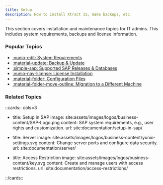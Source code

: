```yaml
---
title: Setup
description: How to install Xtract IS, make backups, etc.
---
```


This section covers installation and maintenance topics for IT admins.
This includes system requirements, backups and license information.

### Popular Topics

<div class="grid cards" markdown>

- [:yunio-edit:  System Requirements](requirements.md)
- [:material-update:  Backup & Update](update.md)
- [:simple-sap:  Supported SAP Releases & Databases](requirements.md/#supported-sap-systems-and-releases)
- [:yunio-nav-license:  License Installation](license.md/#about-the-licensing-concept-of-xtract-universal)
- [:material-folder:  Configuration Files](migration.md/#configuration-files)
- [:material-folder-move-outline:  Migration to a Different Machine](migration.md/#migration-to-a-different-machine)

</div>

### Related Topics

::cards:: cols=3

- title: Setup in SAP
  image: site:assets/images/logos/business-content/SAP-Logo.png
  content: SAP system requirements, e.g., user rights and customization.
  url: site:documentation/setup-in-sap/
  
- title: Server
  image: site:assets/images/logos/business-content/yunio-settings.svg
  content: Change server ports and configure data security.
  url: site:documentation/server/

- title: Access Restriction
  image: site:assets/images/logos/business-content/key.svg
  content: Create and manage users with access restrictions.
  url: site:documentation/access-restrictions/

::/cards::